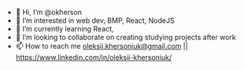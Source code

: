 - 👋 Hi, I’m @okherson
- 👀 I’m interested in web dev, BMP, React, NodeJS
- 🌱 I’m currently learning React,
- 💞️ I’m looking to collaborate on creating studying projects after work
- 📫 How to reach me oleksii.khersoniuk@gmail.com || https://www.linkedin.com/in/oleksii-khersoniuk/

<!---
okherson/okherson is a ✨ special ✨ repository because its `README.md` (this file) appears on your GitHub profile.
You can click the Preview link to take a look at your changes.
--->
